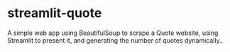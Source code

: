 # streamlit-quote
A simple web app using BeautifulSoup to scrape a Quote website, using Streamlit to present it, and generating the number of quotes dynamically.. 
